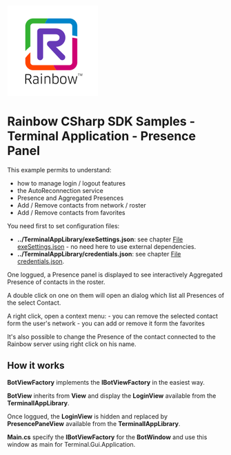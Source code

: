 ![Rainbow](../../../logo_rainbow.png)

# Rainbow CSharp SDK Samples - Terminal Application - Presence Panel

This example permits to understand:
- how to manage login / logout features
- the AutoReconnection service
- Presence and Aggregated Presences
- Add / Remove contacts from network / roster
- Add / Remove contacts from favorites

You need first to set configuration files:
- **../TerminalAppLibrary/exeSettings.json**: see chapter [File exeSettings.json](./../../ConfigurationFiles.md#exeSettings.json) - no need here to use external dependencies.
- **../TerminalAppLibrary/credentials.json**: see chapter [File credentials.json](./../../ConfigurationFiles.md#credentials.json).

One loggued, a Presence panel is displayed to see interactively Aggregated Presence of contacts in the roster.

A double click on one on them will open an dialog which list all Presences of the select Contact.

A right click, open a context menu: 
	- you can remove the selected contact form the user's network
	- you can add or remove it form the favorites

It's also possible to change the Presence of the contact connected to the Rainbow server using right click on his name.

## How it works

**BotViewFactory** implements the **IBotViewFactory** in the easiest way.

**BotView** inherits from **View** and display the **LoginView** available from the **TerminallAppLibrary**.

Once loggued, the **LoginView** is hidden and replaced by **PresencePaneView** available from the **TerminallAppLibrary**.

**Main.cs** specify the **IBotViewFactory** for the **BotWindow** and use this window as main for Terminal.Gui.Application.

